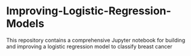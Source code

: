 # Improving-Logistic-Regression-Models
This repository contains a comprehensive Jupyter notebook for building and improving a logistic regression model to classify breast cancer
